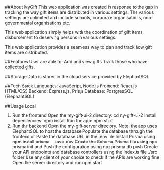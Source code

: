 ##About MyGift
This web application was created in response to the gap in tracking the way gift items are distributed in various settings. The various settings are unlimited and include schools, corporate organisations, non-governmental organisations etc.

This web application simply helps with the coordination of gift items disbursement to deserving persons in various settings.

This web application provides a seamless way to plan and track how gift items are distributed.


##Features
User are able to:
Add and view gifts
Track those who have collected gifts.

##Storage
Data is stored in the cloud service provided by ElephantSQL

##Tech Stack
Languages: JavaScript, Node.js
Frontend: React.js, HTML/CSS
Backend: Express.js, Pris,a
Database: PostgresSQL (ElephantSQL)

##Usage Local
1. Run the frontend
Open the my-gift-ui-2 directory: cd ny-gift-ui-2
Install dependencies: npm install
Run the app: npm start
2. Run the backend
Open the my-gift-server directory.
Note: the app uses ElephantSQL to host the database
Populate the database through the frontend
or
Paste the database URL in the .env file
Install Prisma using npm install prisma --save-dev
Create the Schema.Prisma file using npx prisma init
and Push the configuration using  npx prisma db push
Create your API endpoints and database controllers using the index.ts file ./src folder 
Use any client of your choice to check if the APIs are working fine
Open the server directory and run npm start
